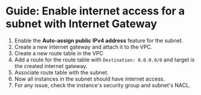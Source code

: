 # Guide: Enable internet access for a subnet with Internet Gateway

1. Enable the **Auto-assign public IPv4 address** feature for the subnet.
1. Create a new internet gateway and attach it to the VPC.
1. Create a new route table in the VPC
1. Add a route for the route table with `Destination: 0.0.0.0/0` and target is the created internet gateway.
1. Associate route table with the subnet.
1. Now all instances in the subnet should have internet access.
1. For any issue, check the instance's security group and subnet's NACL.
